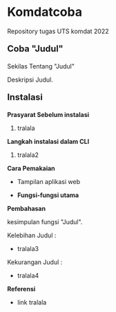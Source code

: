 # Komdatcoba
Repository tugas UTS komdat 2022

<p style="font-size:20px"><b>Coba "Judul"</b></p>

<p style="font-size:14px">Sekilas Tentang "Judul"</p>
<p>Deskripsi Judul.</p>

<p style="font-size:20px"><b>Instalasi</b></p>
<p style="font-size:14px"><b>Prasyarat Sebelum instalasi</b></p>
<ol>
<li>tralala</li>
</ol>
<b>Langkah instalasi dalam CLI</b>
<ol>
<li>tralala2</li>
</ol>

<b>Cara Pemakaian</b>
<ul>
<li><p>Tampilan aplikasi web</p></li>

<li><p><b>Fungsi-fungsi utama</b></p></li>
</ul>

<b>Pembahasan</b>
<p>kesimpulan fungsi "Judul".<p>

Kelebihan Judul :
<ul>
<li>tralala3</li>
</ul>

Kekurangan Judul :
<ul>
<li>tralala4</li>
</ul>

<b>Referensi</b>
<ul>
<li>link tralala</li>
</ul>
